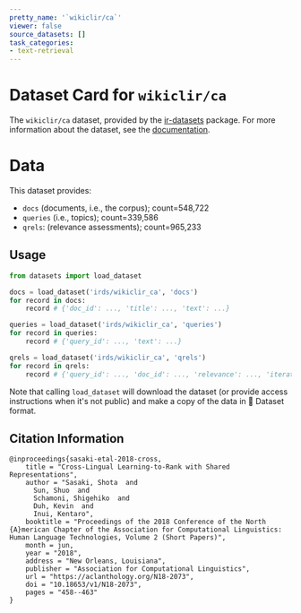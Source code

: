 ```yaml
---
pretty_name: '`wikiclir/ca`'
viewer: false
source_datasets: []
task_categories:
- text-retrieval
---
```


# Dataset Card for `wikiclir/ca`

The `wikiclir/ca` dataset, provided by the [ir-datasets](https://ir-datasets.com/) package.
For more information about the dataset, see the [documentation](https://ir-datasets.com/wikiclir#wikiclir/ca).

# Data

This dataset provides:
 - `docs` (documents, i.e., the corpus); count=548,722
 - `queries` (i.e., topics); count=339,586
 - `qrels`: (relevance assessments); count=965,233


## Usage

```python
from datasets import load_dataset

docs = load_dataset('irds/wikiclir_ca', 'docs')
for record in docs:
    record # {'doc_id': ..., 'title': ..., 'text': ...}

queries = load_dataset('irds/wikiclir_ca', 'queries')
for record in queries:
    record # {'query_id': ..., 'text': ...}

qrels = load_dataset('irds/wikiclir_ca', 'qrels')
for record in qrels:
    record # {'query_id': ..., 'doc_id': ..., 'relevance': ..., 'iteration': ...}

```

Note that calling `load_dataset` will download the dataset (or provide access instructions when it's not public) and make a copy of the
data in 🤗 Dataset format.

## Citation Information

```
@inproceedings{sasaki-etal-2018-cross,
    title = "Cross-Lingual Learning-to-Rank with Shared Representations",
    author = "Sasaki, Shota  and
      Sun, Shuo  and
      Schamoni, Shigehiko  and
      Duh, Kevin  and
      Inui, Kentaro",
    booktitle = "Proceedings of the 2018 Conference of the North {A}merican Chapter of the Association for Computational Linguistics: Human Language Technologies, Volume 2 (Short Papers)",
    month = jun,
    year = "2018",
    address = "New Orleans, Louisiana",
    publisher = "Association for Computational Linguistics",
    url = "https://aclanthology.org/N18-2073",
    doi = "10.18653/v1/N18-2073",
    pages = "458--463"
}
```

